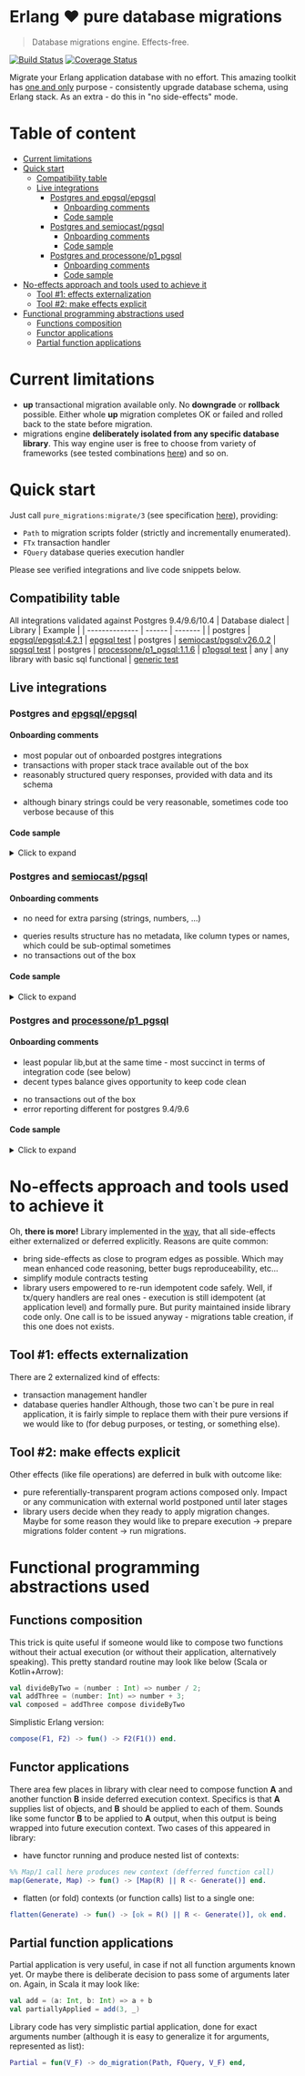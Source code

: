 # Erlang ❤ pure database migrations
> Database migrations engine. Effects-free.

[![Build Status](https://travis-ci.org/bearmug/erlang-pure-migrations.svg?branch=master)](https://travis-ci.org/bearmug/erlang-pure-migrations) [![Coverage Status](https://coveralls.io/repos/github/bearmug/erlang-pure-migrations/badge.svg?branch=master)](https://coveralls.io/github/bearmug/erlang-pure-migrations?branch=master)

Migrate your Erlang application database with no effort.
This amazing toolkit has [one and only](https://en.wikipedia.org/wiki/Unix_philosophy)
purpose - consistently upgrade database schema, using Erlang stack.
As an extra - do this in "no side-effects" mode.

# Table of content
- [Current limitations](#current-limitations)
- [Quick start](#quick-start)
  * [Compatibility table](#compatibility-table)
  * [Live integrations](#live-integrations)
    + [Postgres and epgsql/epgsql](#postgres-and--epgsql-epgsql--https---githubcom-epgsql-epgsql-)
      - [Onboarding comments](#onboarding-comments)
      - [Code sample](#code-sample)
    + [Postgres and semiocast/pgsql](#postgres-and--semiocast-pgsql--https---githubcom-semiocast-pgsql-)
      - [Onboarding comments](#onboarding-comments-1)
      - [Code sample](#code-sample-1)
    + [Postgres and processone/p1_pgsql](#postgres-and--processone-p1-pgsql--https---githubcom-processone-p1-pgsql-)
      - [Onboarding comments](#onboarding-comments-2)
      - [Code sample](#code-sample-2)
- [No-effects approach and tools used to achieve it](#no-effects-approach-and-tools-used-to-achieve-it)
  * [Tool #1: effects externalization](#tool--1--effects-externalization)
  * [Tool #2: make effects explicit](#tool--2--make-effects-explicit)
- [Functional programming abstractions used](#functional-programming-abstractions-used)
  * [Functions composition](#functions-composition)
  * [Functor applications](#functor-applications)
  * [Partial function applications](#partial-function-applications)

# Current limitations
 * **up** transactional migration available only. No **downgrade**
 or **rollback** possible. Either whole **up** migration completes OK
 or failed and rolled back to the state before migration.
 * migrations engine **deliberately isolated from any specific
 database library**. This way engine user is free to choose from variety
 of frameworks (see tested combinations [here](#compatibility-table)) and so on.

# Quick start
Just call `pure_migrations:migrate/3` (see specification [here](src/engine.erl#L9)), providing:
 * `Path` to migration scripts folder (strictly and incrementally enumerated).
 * `FTx` transaction handler
 * `FQuery` database queries execution handler

Please see verified integrations and live code snippets below.

## Compatibility table
All integrations validated against Postgres 9.4/9.6/10.4
| Database dialect | Library | Example |
| -------------- | ------ | ------- |
| postgres  | [epgsql/epgsql:4.2.1](https://github.com/epgsql/epgsql/releases/tag/4.2.1) | [epgsql test](test/epgsql_migrations_SUITE.erl)
| postgres  | [semiocast/pgsql:v26.0.2](https://github.com/semiocast/pgsql/releases/tag/v26.0.2) | [spgsql test](test/spgsql_migrations_SUITE.erl)
| postgres  | [processone/p1_pgsql:1.1.6](https://github.com/processone/p1_pgsql/releases/tag/1.1.6) | [p1pgsql test](test/p1pgsql_migrations_SUITE.erl)
| any  | any library with basic sql functional | [generic test](test/pure_migrations_SUITE.erl)

## Live integrations
### Postgres and [epgsql/epgsql](https://github.com/epgsql/epgsql)
#### Onboarding comments
+ most popular out of onboarded postgres integrations
+ transactions with proper stack trace available out of the box
+ reasonably structured query responses, provided with data and its schema
- although binary strings could be very reasonable, sometimes code too
  verbose because of this
#### Code sample
<details>
  <summary>Click to expand</summary>

  ```erlang
  Conn = ?config(conn, Opts),
  MigrationCall =
    pure_migrations:migrate(
      "scripts/folder/path",
      fun(F) -> epgsql:with_transaction(Conn, fun(_) -> F() end) end,
      fun(Q) ->
        case epgsql:squery(Conn, Q) of
          {ok, [
            {column, <<"version">>, _, _, _, _, _},
            {column, <<"filename">>, _, _, _, _, _}], Data} ->
              [{list_to_integer(binary_to_list(BinV)), binary_to_list(BinF)} || {BinV, BinF} <- Data];
          {ok, [{column, <<"max">>, _, _, _, _, _}], [{null}]} -> -1;
          {ok, [{column, <<"max">>, _, _, _, _, _}], [{N}]} ->
            list_to_integer(binary_to_list(N));
          [{ok, _, _}, {ok, _}] -> ok;
          {ok, _, _} -> ok;
          {ok, _} -> ok;
          Default -> Default
        end
      end),
  ...
  %% more preparation steps if needed
  ...
  %% migration call
  ok = MigrationCall(),

  ```
Also see examples from live epgsql integration tests
[here](test/epgsql_migrations_SUITE.erl)
</details>

### Postgres and [semiocast/pgsql](https://github.com/semiocast/pgsql)
#### Onboarding comments
+ no need for extra parsing (strings, numbers, ...)
- queries results structure has no metadata, like column types or names,
  which could be sub-optimal sometimes
- no transactions out of the box
#### Code sample
<details>
  <summary>Click to expand</summary>

  ```erlang
  Conn = ?config(conn, Opts),
  MigrationCall =
    pure_migrations:migrate(
      "scripts/folder/path",
      fun(F) ->
        pgsql_connection:simple_query("BEGIN", Conn),
        try F() of
          Res ->
            pgsql_connection:simple_query("COMMIT", Conn),
            Res
        catch
           _:Problem ->
             pgsql_connection:simple_query("ROLLBACK", Conn),
             {rollback, Problem}
        end
      end,
      fun(Q) ->
        case pgsql_connection:simple_query(Q, Conn) of
          {{select, 0}, []} -> [];
          {{select, 1}, Data = [{_V, _F}|_]}  ->
            [{V, binary_to_list(BinF)} || {V, BinF} <- Data];
          {{select, 1}, [{null}]} -> -1;
          {{select, 1}, [{N}]} -> N;
          {{insert, 0, 1}, []} -> ok;
          {{create, table},[]} -> ok;
          {error, Details} -> {error, Details};
          _ -> ok
        end
      end),
  ...
  %% more preparation steps if needed
  ...
  %% migration call
  ok = MigrationCall(),

  ```
Also see examples from live semiocast/pgsql integration tests
[here](test/spgsql_migrations_SUITE.erl)
</details>

### Postgres and [processone/p1_pgsql](https://github.com/processone/p1_pgsql)
#### Onboarding comments
+ least popular lib,but at the same time - most succinct in terms of
  integration code (see below)
+ decent types balance gives opportunity to keep code clean
- no transactions out of the box
- error reporting different for postgres 9.4/9.6
#### Code sample
<details>
  <summary>Click to expand</summary>

  ```erlang
  Conn = ?config(conn, Opts),
  MigrationCall =
    pure_migrations:migrate(
      "scripts/folder/path",
      fun(F) ->
        pgsql:squery(Conn, "BEGIN"),
        try F() of
          Res ->
            pgsql:squery(Conn, "COMMIT"),
            Res
        catch
           _:Problem ->
             pgsql:squery(Conn, "ROLLBACK"),
             {rollback, Problem}
        end
      end,
      fun(Q) ->
        case pgsql:squery(Conn, Q) of
          {ok, [{error, Details}]} -> {error, Details};
          {ok, [{_, [
                     {"version", text, _, _, _, _, _},
                     {"filename", text, _, _, _, _, _}], Data}]} ->
              [{list_to_integer(V), F} || [V, F] <- Data];
          {ok, [{"SELECT 1", [{"max", text, _, _, _, _, _}], [[null]]}]} -> -1;
          {ok, [{"SELECT 1", [{"max", text, _, _, _, _, _}], [[N]]}]} ->
              list_to_integer(N);
          {ok, _} -> ok
        end
      end),
  ...
  %% more preparation steps if needed
  ...
  %% migration call
  ok = MigrationCall(),

  ```
Also see examples from live epgsql integration tests
[here](test/p1pgsql_migrations_SUITE.erl)
</details>

# No-effects approach and tools used to achieve it
Oh, **there is more!** Library implemented in the [way](https://en.wikipedia.org/wiki/Pure_function),
that all side-effects either externalized or deferred explicitly. Reasons
are quite common:
 * bring side-effects as close to program edges as possible. Which may
 mean enhanced code reasoning, better bugs reproduceability, etc...
 * simplify module contracts testing
 * library users empowered to re-run idempotent code safely. Well, if
 tx/query handlers are real ones - execution is still idempotent (at
 application level) and formally pure. But purity maintained inside
 library code only. One call is to be issued anyway - migrations
 table creation, if this one does not exists.

## Tool #1: effects externalization
There are 2 externalized kind of effects:
 * transaction management handler
 * database queries handler
Although, those two can`t be pure in real application, it is fairly
simple to replace them with their pure versions if we would like to
(for debug purposes, or testing, or something else).

## Tool #2: make effects explicit
Other effects (like file operations) are deferred in bulk with outcome
like:
 * pure referentially-transparent program actions composed only. Impact
 or any communication with external world postponed until later stages
 * library users decide when they ready to apply migration changes.
 Maybe for some reason they would like to prepare execution ->
 prepare migrations folder content -> run migrations.

# Functional programming abstractions used
## Functions composition
This trick is quite useful if someone would like to compose two functions
without their actual execution (or without their application,
alternatively speaking). This pretty standard routine may look like below
(Scala or Kotlin+Arrow):
```scala
val divideByTwo = (number : Int) => number / 2;
val addThree = (number: Int) => number + 3;
val composed = addThree compose divideByTwo
```
Simplistic Erlang version:
```erlang
compose(F1, F2) -> fun() -> F2(F1()) end.
```

## Functor applications
There area few places in library with clear need to compose function **A**
and another function **B** inside deferred execution context. Specifics is
that **A** supplies list of objects, and **B** should be applied to each of
them. Sounds like some functor **B** to be applied to **A** output, when
this output is being wrapped into future execution context. Two cases
of this appeared in library:
 * have functor running and produce nested list of contexts:
```erlang
%% Map/1 call here produces new context (defferred function call)
map(Generate, Map) -> fun() -> [Map(R) || R <- Generate()] end.
```
 * flatten (or fold) contexts (or function calls) list to a single one:
```erlang
flatten(Generate) -> fun() -> [ok = R() || R <- Generate()], ok end.
```
## Partial function applications
Partial application is very useful, in case if not all function arguments
known yet. Or maybe there is deliberate decision to pass some of arguments
later on. Again, in Scala it may look like:
```scala
val add = (a: Int, b: Int) => a + b
val partiallyApplied = add(3, _)
```
Library code has very simplistic partial application, done for exact
arguments number (although it is easy to generalize it for arguments,
represented as list):
```erlang
Partial = fun(V_F) -> do_migration(Path, FQuery, V_F) end,
```